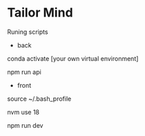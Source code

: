 # Tailor Mind

Runing scripts
- back

conda activate [your own virtual environment]

npm run api

- front

source ~/.bash_profile

nvm use 18

npm run dev

